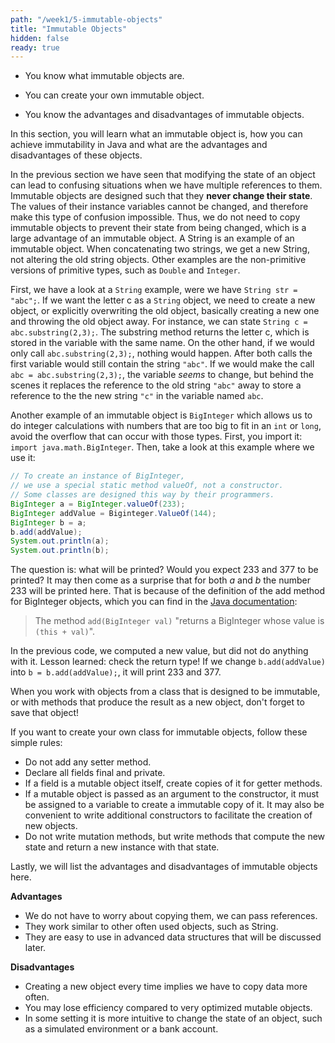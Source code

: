 ```yaml
---
path: "/week1/5-immutable-objects"
title: "Immutable Objects"
hidden: false
ready: true
---
```


<text-box variant='learningObjectives' name='Learning Objectives'>

- You know what immutable objects are.

- You can create your own immutable object.

- You know the advantages and disadvantages of immutable objects.

</text-box>

In this section, you will learn what an immutable object is, how you can achieve immutability in Java and what are the advantages and disadvantages of these objects.

In the previous section we have seen that modifying the state of an object can lead to confusing situations when we have multiple references to them.
Immutable objects are designed such that they **never change their state**. The values of their instance variables cannot be changed, and therefore make this type of confusion impossible.
Thus, we do not need to copy immutable objects to prevent their state from being changed, which is a large advantage of an immutable object. A String is an example of an immutable object. When concatenating two strings, we get a new String, not altering the old string objects. Other examples are the non-primitive versions of primitive types, such as `Double` and `Integer`.

First, we have a look at a `String` example, were we have `String str = "abc";`.
If we want the letter c as a `String` object, we need to create a new object, or explicitly overwriting the old object, basically creating a new one and throwing the old object away.
For instance, we can state `String c = abc.substring(2,3);`.
The substring method returns the letter c, which is stored in the variable with the same name.
On the other hand, if we would only call `abc.substring(2,3);`, nothing would happen.
After both calls the first variable would still contain the string `"abc"`.
If we would make the call `abc = abc.substring(2,3);`, the variable _seems_ to change, but behind the scenes it replaces the reference to the old string `"abc"` away to store a reference to the the new string `"c"` in the variable named `abc`.

Another example of an immutable object is `BigInteger` which allows us to do integer calculations with numbers that are too big to fit in an `int` or `long`,
avoid the overflow that can occur with those types.
First, you import it: `import java.math.BigInteger`. Then, take a look at this example where we use it:

```java
// To create an instance of BigInteger,
// we use a special static method valueOf, not a constructor.
// Some classes are designed this way by their programmers.
BigInteger a = BigInteger.valueOf(233);
BigInteger addValue = Biginteger.ValueOf(144);
BigInteger b = a;
b.add(addValue);
System.out.println(a);
System.out.println(b);
```

The question is: what will be printed? Would you expect 233 and 377 to be printed?
It may then come as a surprise that for both _a_ and _b_ the number 233 will be printed here. That is because of the definition of the add method for BigInteger objects, which you can find in the [Java documentation](https://docs.oracle.com/javase/8/docs/api/java/math/BigInteger.html):

> The method `add(BigInteger val)` "returns a BigInteger whose value is `(this + val)`".

In the previous code, we computed a new value, but did not do anything with it. Lesson learned: check the return type! If we change `b.add(addValue)` into `b = b.add(addValue);`, it will print 233 and 377.

<text-box variant="hint" name="Store immutable values">
When you work with objects from a class that is designed to be immutable, or with methods that produce the result
as a new object, don't forget to save that object!
</text-box>

If you want to create your own class for immutable objects, follow these simple rules:
- Do not add any setter method.
- Declare all fields final and private.
- If a field is a mutable object itself, create copies of it for getter methods.
- If a mutable object is passed as an argument to the constructor, it must be assigned to a variable to create a immutable copy of it. It may also be convenient to write additional constructors to facilitate the creation of new objects.
- Do not write mutation methods, but write methods that compute the new state and return a new instance with that state.

Lastly, we will list the advantages and disadvantages of immutable objects here.

<text-box title="Advantages and Disadvantages">

**Advantages**
- We do not have to worry about copying them, we can pass references.
- They work similar to other often used objects, such as String.
- They are easy to use in advanced data structures that will be discussed later.

**Disadvantages**
- Creating a new object every time implies we have to copy data more often.
- You may lose efficiency compared to very optimized mutable objects.
- In some setting it is more intuitive to change the state of an object, such as a simulated environment or a bank account.
</text-box>
